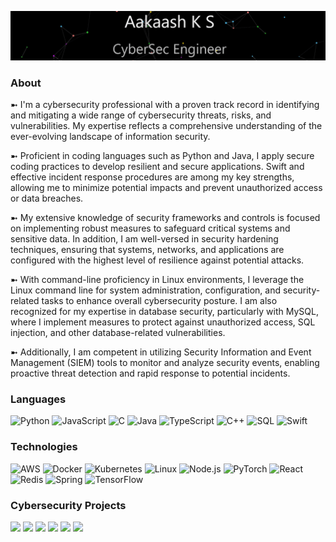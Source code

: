 ![](Profile.gif)


### About 

➼ I'm a cybersecurity professional with a proven track record in identifying and mitigating a wide range of cybersecurity threats, risks, and vulnerabilities. My expertise reflects a comprehensive understanding of the ever-evolving landscape of information security. 

➼ Proficient in coding languages such as Python and Java, I apply secure coding practices to develop resilient and secure applications. Swift and effective incident response procedures are among my key strengths, allowing me to minimize potential impacts and prevent unauthorized access or data breaches.

➼ My extensive knowledge of security frameworks and controls is focused on implementing robust measures to safeguard critical systems and sensitive data. In addition, I am well-versed in security hardening techniques, ensuring that systems, networks, and applications are configured with the highest level of resilience against potential attacks. 

➼ With command-line proficiency in Linux environments, I leverage the Linux command line for system administration, configuration, and security-related tasks to enhance overall cybersecurity posture. I am also recognized for my expertise in database security, particularly with MySQL, where I implement measures to protect against unauthorized access, SQL injection, and other database-related vulnerabilities.

➼ Additionally, I am competent in utilizing Security Information and Event Management (SIEM) tools to monitor and analyze security events, enabling proactive threat detection and rapid response to potential incidents.

### Languages

![Python](https://img.shields.io/badge/-Python-000?&logo=Python)
![JavaScript](https://img.shields.io/badge/-JavaScript-000?&logo=JavaScript)
![C](https://img.shields.io/badge/-C-000?&logo=C)
![Java](https://img.shields.io/badge/-Java-000?&logo=Java&logoColor=007396)
![TypeScript](https://img.shields.io/badge/-TypeScript-000?&logo=TypeScript)
![C++](https://img.shields.io/badge/-C++-000?&logo=c%2b%2b&logoColor=00599C)
![SQL](https://img.shields.io/badge/-SQL-000?&logo=MySQL)
![Swift](https://img.shields.io/badge/-Swift-000?&logo=Swift)

### Technologies

![AWS](https://img.shields.io/badge/-AWS-000?&logo=Amazon-AWS&logoColor=F90)
![Docker](https://img.shields.io/badge/-Docker-000?&logo=Docker)
![Kubernetes](https://img.shields.io/badge/-Kubernetes-000?&logo=Kubernetes)
![Linux](https://img.shields.io/badge/-Linux-000?&logo=Linux)
![Node.js](https://img.shields.io/badge/-Node.js-000?&logo=node.js)
![PyTorch](https://img.shields.io/badge/-PyTorch-000?&logo=PyTorch)
![React](https://img.shields.io/badge/-React-000?&logo=React)
![Redis](https://img.shields.io/badge/-Redis-000?&logo=Redis)
![Spring](https://img.shields.io/badge/-Spring-000?&logo=Spring)
![TensorFlow](https://img.shields.io/badge/-TensorFlow-000?&logo=TensorFlow)

### Cybersecurity Projects

[![](https://img.shields.io/badge/-🩸%20Heartbleed-000)](https://github.com/Aakaashzz/Heartbleed)
[![](https://img.shields.io/badge/-🌊%20SYN%20Flood-000)](https://github.com/Aakaashzz/SYN-Flood)
[![](https://img.shields.io/badge/-🗂%20Packet%20Sniffing%20%26%20Spoofing-000)](https://github.com/Aakaashzz/Packet-Sniffing-and-Spoofing)
[![](https://img.shields.io/badge/-💉%20SQL%20Injection-000)](https://github.com/Aakaashzz/SQL-Injection)
[![](https://img.shields.io/badge/-🛡%20Spectre%20%26%20Meltdown-000)](https://github.com/Aakaashzz/Meltdown-Spectre)
[![](https://img.shields.io/badge/-🌐%20Network%20Tools-000)](https://github.com/Aakaashzz/Network-Tools)












